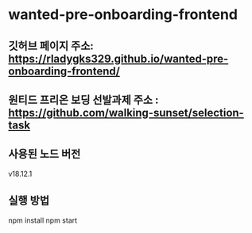 # wanted-pre-onboarding-frontend

## 깃허브 페이지 주소: https://rladygks329.github.io/wanted-pre-onboarding-frontend/

## 원티드 프리온 보딩 선발과제 주소 : https://github.com/walking-sunset/selection-task

## 사용된 노드 버전

v18.12.1

## 실행 방법

npm install
npm start
